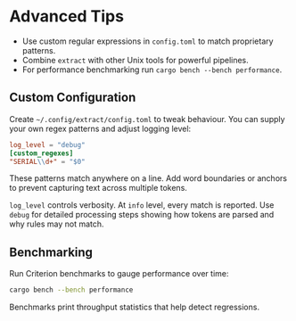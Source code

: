 # Advanced Tips

- Use custom regular expressions in `config.toml` to match proprietary patterns.
- Combine `extract` with other Unix tools for powerful pipelines.
- For performance benchmarking run `cargo bench --bench performance`.

## Custom Configuration

Create `~/.config/extract/config.toml` to tweak behaviour. You can supply your
own regex patterns and adjust logging level:

```toml
log_level = "debug"
[custom_regexes]
"SERIAL\\d+" = "$0"
```

These patterns match anywhere on a line. Add word boundaries or anchors to
prevent capturing text across multiple tokens.

`log_level` controls verbosity. At `info` level, every match is reported. Use
`debug` for detailed processing steps showing how tokens are parsed and why
rules may not match.

## Benchmarking

Run Criterion benchmarks to gauge performance over time:

```bash
cargo bench --bench performance
```

Benchmarks print throughput statistics that help detect regressions.
